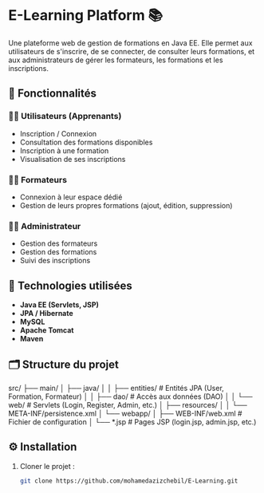 # E-Learning Platform 📚

Une plateforme web de gestion de formations en Java EE. Elle permet aux utilisateurs de s'inscrire, de se connecter, de consulter leurs formations, et aux administrateurs de gérer les formateurs, les formations et les inscriptions.

## 🚀 Fonctionnalités

### 👨‍🎓 Utilisateurs (Apprenants)
- Inscription / Connexion
- Consultation des formations disponibles
- Inscription à une formation
- Visualisation de ses inscriptions

### 👩‍🏫 Formateurs
- Connexion à leur espace dédié
- Gestion de leurs propres formations (ajout, édition, suppression)

### 👨‍💼 Administrateur
- Gestion des formateurs
- Gestion des formations
- Suivi des inscriptions

## 🧱 Technologies utilisées

- **Java EE (Servlets, JSP)**
- **JPA / Hibernate**
- **MySQL**
- **Apache Tomcat**
- **Maven**

## 🗂️ Structure du projet

src/
├── main/
│ ├── java/
│ │ ├── entities/ # Entités JPA (User, Formation, Formateur)
│ │ ├── dao/ # Accès aux données (DAO)
│ │ └── web/ # Servlets (Login, Register, Admin, etc.)
│ ├── resources/
│ │ └── META-INF/persistence.xml
│ └── webapp/
│ ├── WEB-INF/web.xml # Fichier de configuration
│ └── *.jsp # Pages JSP (login.jsp, admin.jsp, etc.)



## ⚙️ Installation

1. Cloner le projet :
   ```bash
   git clone https://github.com/mohamedazizchebil/E-Learning.git
